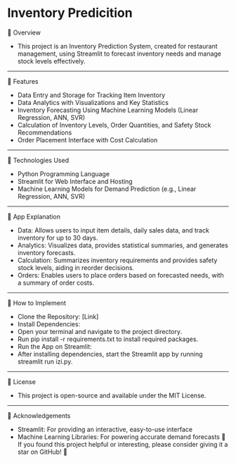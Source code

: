 # Inventory Predicition
📖 Overview
- This project is an Inventory Prediction System, created for restaurant management, using Streamlit to forecast inventory needs and manage stock levels effectively.
-------------------------------------------------------------------------------------------------------------------------------------------------------------------------------------------------------------------
🔖 Features

- Data Entry and Storage for Tracking Item Inventory
- Data Analytics with Visualizations and Key Statistics
- Inventory Forecasting Using Machine Learning Models (Linear Regression, ANN, SVR)
- Calculation of Inventory Levels, Order Quantities, and Safety Stock Recommendations
- Order Placement Interface with Cost Calculation
-------------------------------------------------------------------------------------------------------------------------------------------------------------------------------------------------------------------
🧰 Technologies Used

- Python Programming Language
- Streamlit for Web Interface and Hosting
- Machine Learning Models for Demand Prediction (e.g., Linear Regression, ANN, SVR)
-------------------------------------------------------------------------------------------------------------------------------------------------------------------------------------------------------------------
📂 App Explanation

- Data: Allows users to input item details, daily sales data, and track inventory for up to 30 days.
- Analytics: Visualizes data, provides statistical summaries, and generates inventory forecasts.
- Calculation: Summarizes inventory requirements and provides safety stock levels, aiding in reorder decisions.
- Orders: Enables users to place orders based on forecasted needs, with a summary of order costs.
-------------------------------------------------------------------------------------------------------------------------------------------------------------------------------------------------------------------
📱 How to Implement

- Clone the Repository: [Link]
- Install Dependencies:
- Open your terminal and navigate to the project directory.
- Run pip install -r requirements.txt to install required packages.
- Run the App on Streamlit:
- After installing dependencies, start the Streamlit app by running streamlit run izi.py.
-------------------------------------------------------------------------------------------------------------------------------------------------------------------------------------------------------------------
📜 License

- This project is open-source and available under the MIT License.
-------------------------------------------------------------------------------------------------------------------------------------------------------------------------------------------------------------------
💯 Acknowledgements

- Streamlit: For providing an interactive, easy-to-use interface
- Machine Learning Libraries: For powering accurate demand forecasts
🌟 If you found this project helpful or interesting, please consider giving it a star on GitHub! 🌟
